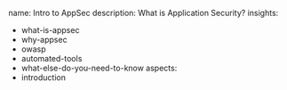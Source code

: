 name: Intro to AppSec
description: What is Application Security?
insights:
  - what-is-appsec
  - why-appsec
  - owasp
  - automated-tools
  - what-else-do-you-need-to-know
aspects:
  - introduction
 

